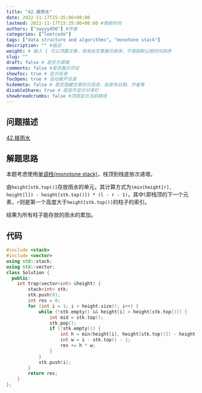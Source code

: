 ```yaml
---
title: "42.接雨水"
date: 2022-11-17T15:35:06+08:00
lastmod: 2022-11-17T15:35:06+08:00 #更新时间
authors: ["zwyyy456"] #作者
categories: ["leetcode"]
tags: ["data structure and algorithms", "monotone stack"]
description: "" #描述
weight: # 输入 1 可以顶置文章，用来给文章展示排序，不填就默认按时间排序
slug: ""
draft: false # 是否为草稿
comments: false #是否展示评论
showToc: true # 显示目录
TocOpen: true # 自动展开目录
hidemeta: false # 是否隐藏文章的元信息，如发布日期、作者等
disableShare: true # 底部不显示分享栏
showbreadcrumbs: false #顶部显示当前路径
---
```

## 问题描述
[42.接雨水](https://leetcode.cn/problems/trapping-rain-water/)

## 解题思路
本题考虑使用[单调栈(monotone stack)](https://zwyyy456.vercel.app/zh/posts/tech/monotone-stack/)，栈顶到栈底依次递增。

由`height[stk.top()]`存放雨水的单元，其计算方式为`(min(height[r], height[l]) - height[stk.top()]) * (l - r - 1)`，其中`l`即栈顶的下一个元素，`r`则是第一个高度大于`height[stk.top()]`的柱子的索引。

结果为所有柱子能存放的雨水的累加。

## 代码
```cpp
#include <stack>
#include <vector>
using std::stack;
using std::vector;
class Solution {
  public:
    int trap(vector<int> &height) {
        stack<int> stk;
        stk.push(0);
        int res = 0;
        for (int i = 1; i < height.size(); i++) {
            while (!stk.empty() && height[i] > height[stk.top()]) {
                int mid = stk.top();
                stk.pop();
                if (!stk.empty()) {
                    int h = min(height[i], height[stk.top()]) - height[mid];
                    int w = i - stk.top() - 1;
                    res += h * w;
                }
            }
            stk.push(i);
        }
        return res;
    }
};
```

